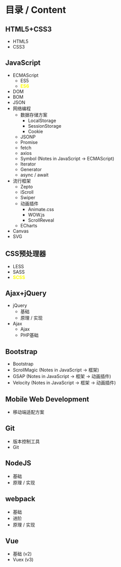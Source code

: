 # 目录 / Content



## HTML5+CSS3

- HTML5
- CSS3



## JavaScript

- ECMAScript
    - ES5
    - <span style="color: yellow; font-weight: bold">ES6</span>
- DOM
- BOM
- JSON
- 网络编程
    - 数据存储方案
        - LocalStorage
        - SessionStorage
        - Cookie
    - JSONP
    - Promise
    - fetch
    - axios
    - Symbol (Notes in JavaScript -> ECMAScript)
    - Iterator
    - Generator
    - async / await
- 流行框架
    - Zepto
    - iScroll
    - Swiper
    - 动画插件
        - Animate.css
        - WOW.js
        - ScrollReveal
    - ECharts
- Canvas
- SVG



## CSS预处理器

- LESS
- SASS
- <span style="color: yellow; font-weight: bold">SCSS</span>



## Ajax+jQuery

- jQuery
    - 基础
    - 原理 / 实现
- Ajax
    - Ajax
    - PHP基础



## Bootstrap

- Bootstrap
- ScrollMagic (Notes in JavaScript -> 框架)
- GSAP (Notes in JavaScript -> 框架 -> 动画插件)
- Velocity (Notes in JavaScript -> 框架 -> 动画插件)



## Mobile Web Development

- 移动端适配方案



## Git

- 版本控制工具
- Git



## NodeJS

- 基础
- 原理 / 实现



## webpack

- 基础
- 进阶
- 原理 / 实现



## Vue

- 基础 (v2)
- Vuex (v3)
